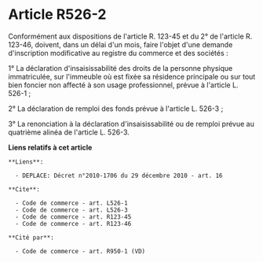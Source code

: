 # Article R526-2

Conformément aux dispositions de l'article R. 123-45 et du 2° de l'article R. 123-46, doivent, dans un délai d'un mois, faire
l'objet d'une demande d'inscription modificative au registre du commerce et des sociétés : 

1° La déclaration d'insaisissabilité des droits de la personne physique immatriculée, sur l'immeuble où est fixée sa
résidence principale ou sur tout bien foncier non affecté à son usage professionnel, prévue à l'article L. 526-1 ; 

2° La déclaration de remploi des fonds prévue à l'article L. 526-3 ; 

3° La renonciation à la déclaration d'insaisissabilité ou de remploi prévue au quatrième alinéa de l'article L. 526-3.

**Liens relatifs à cet article**

	**Liens**:

	  - DEPLACE: Décret n°2010-1706 du 29 décembre 2010 - art. 16

	**Cite**:

	  - Code de commerce - art. L526-1
	  - Code de commerce - art. L526-3
	  - Code de commerce - art. R123-45
	  - Code de commerce - art. R123-46

	**Cité par**:

	  - Code de commerce - art. R950-1 (VD)
